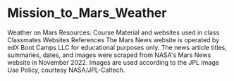 # Mission_to_Mars_Weather
Weather on Mars
Resources:
    Course Material and websites used in class
    Classmates
    Websites
References
The Mars News website is operated by edX Boot Camps LLC for educational purposes only. The news article titles, summaries, dates, and images were scraped from NASA's Mars News website in November 2022. Images are used according to the JPL Image Use Policy, courtesy NASA/JPL-Caltech.
